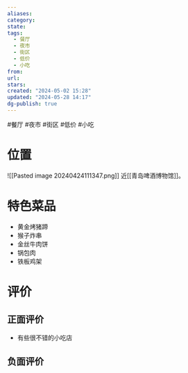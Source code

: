 ```yaml
---
aliases: 
category: 
state: 
tags:
  - 餐厅
  - 夜市
  - 街区
  - 低价
  - 小吃
from: 
url: 
stars: 
created: "2024-05-02 15:28"
updated: "2024-05-28 14:17"
dg-publish: true
---
```

#餐厅 #夜市 #街区 #低价 #小吃
# 位置
![[Pasted image 20240424111347.png]]
近[[青岛啤酒博物馆]]。
# 特色菜品
- 黄金烤猪蹄
- 猴子炸串
- 金丝牛肉饼
- 锅包肉
- 铁板鸡架
# 评价
## 正面评价
- 有些很不错的小吃店
## 负面评价